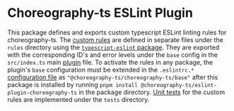 # Choreography-ts ESLint Plugin
This package defines and exports custom typescript ESLint linting rules for choreography-ts. The [custom rules](https://eslint.org/docs/latest/extend/custom-rules) are defined in separate files under the `rules` directory using the [`typescript-eslint` package](https://typescript-eslint.io/developers/custom-rules). They are exported with the corresponding ID's and error levels under the `base` config in the `src/index.ts` main [plugin](https://eslint.org/docs/latest/extend/plugins) file. To activate the rules in any package, the plugin's `base` configuration must be extended in the `.eslintrc.*` [configuration file](https://eslint.org/docs/latest/use/configure/configuration-files) as `"@choreography-ts/choreography-ts/base"` after this package is installed by running `pnpm install @choreography-ts/eslint-plugin-choreography-ts` in the package directory. [Unit tests](https://typescript-eslint.io/packages/rule-tester) for the custom rules are implemented under the `tests` directory.